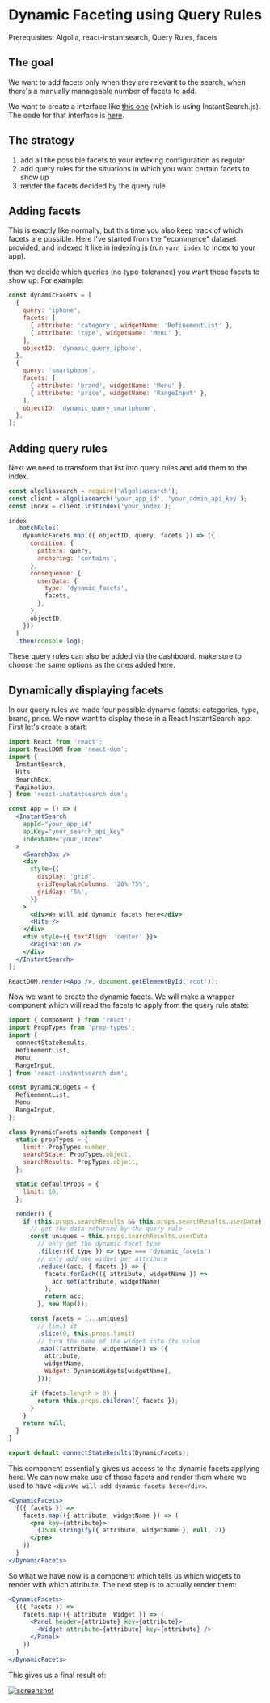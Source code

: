 # Dynamic Faceting using Query Rules

Prerequisites: Algolia, react-instantsearch, Query Rules, facets

## The goal

We want to add facets only when they are relevant to the search, when there's a manually manageable number of facets to add.

We want to create a interface like [this one](https://preview.algolia.com/dynamic-faceting/) (which is using InstantSearch.js). The code for that interface is [here](https://github.com/algolia/demo-dynamic-faceting).

## The strategy

1.  add all the possible facets to your indexing configuration as regular
2.  add query rules for the situations in which you want certain facets to show up
3.  render the facets decided by the query rule

## Adding facets

This is exactly like normally, but this time you also keep track of which facets are possible. Here I've started from the "ecommerce" dataset provided, and indexed it like in [indexing.js](./indexing/index.js) (run `yarn index` to index to your app).

then we decide which queries (no typo-tolerance) you want these facets to show up. For example:

```js
const dynamicFacets = [
  {
    query: 'iphone',
    facets: [
      { attribute: 'category', widgetName: 'RefinementList' },
      { attribute: 'type', widgetName: 'Menu' },
    ],
    objectID: 'dynamic_query_iphone',
  },
  {
    query: 'smartphone',
    facets: [
      { attribute: 'brand', widgetName: 'Menu' },
      { attribute: 'price', widgetName: 'RangeInput' },
    ],
    objectID: 'dynamic_query_smartphone',
  },
];
```

## Adding query rules

Next we need to transform that list into query rules and add them to the index.

```js
const algoliasearch = require('algoliasearch');
const client = algoliasearch('your_app_id', 'your_admin_api_key');
const index = client.initIndex('your_index');

index
  .batchRules(
    dynamicFacets.map(({ objectID, query, facets }) => ({
      condition: {
        pattern: query,
        anchoring: 'contains',
      },
      consequence: {
        userData: {
          type: 'dynamic_facets',
          facets,
        },
      },
      objectID,
    }))
  )
  .then(console.log);
```

These query rules can also be added via the dashboard. make sure to choose the same options as the ones added here.

## Dynamically displaying facets

In our query rules we made four possible dynamic facets: categories, type, brand, price. We now want to display these in a React InstantSearch app. First let's create a start:

```jsx
import React from 'react';
import ReactDOM from 'react-dom';
import {
  InstantSearch,
  Hits,
  SearchBox,
  Pagination,
} from 'react-instantsearch-dom';

const App = () => (
  <InstantSearch
    appId="your_app_id"
    apiKey="your_search_api_key"
    indexName="your_index"
  >
    <SearchBox />
    <div
      style={{
        display: 'grid',
        gridTemplateColumns: '20% 75%',
        gridGap: '5%',
      }}
    >
      <div>We will add dynamic facets here</div>
      <Hits />
    </div>
    <div style={{ textAlign: 'center' }}>
      <Pagination />
    </div>
  </InstantSearch>
);

ReactDOM.render(<App />, document.getElementById('root'));
```

Now we want to create the dynamic facets. We will make a wrapper component which will read the facets to apply from the query rule state:

```js
import { Component } from 'react';
import PropTypes from 'prop-types';
import {
  connectStateResults,
  RefinementList,
  Menu,
  RangeInput,
} from 'react-instantsearch-dom';

const DynamicWidgets = {
  RefinementList,
  Menu,
  RangeInput,
};

class DynamicFacets extends Component {
  static propTypes = {
    limit: PropTypes.number,
    searchState: PropTypes.object,
    searchResults: PropTypes.object,
  };

  static defaultProps = {
    limit: 10,
  };

  render() {
    if (this.props.searchResults && this.props.searchResults.userData) {
      // get the data returned by the query rule
      const uniques = this.props.searchResults.userData
        // only get the dynamic facet type
        .filter(({ type }) => type === 'dynamic_facets')
        // only add one widget per attribute
        .reduce((acc, { facets }) => {
          facets.forEach(({ attribute, widgetName }) =>
            acc.set(attribute, widgetName)
          );
          return acc;
        }, new Map());

      const facets = [...uniques]
        // limit it
        .slice(0, this.props.limit)
        // turn the name of the widget into its value
        .map(([attribute, widgetName]) => ({
          attribute,
          widgetName,
          Widget: DynamicWidgets[widgetName],
        }));

      if (facets.length > 0) {
        return this.props.children({ facets });
      }
    }
    return null;
  }
}

export default connectStateResults(DynamicFacets);
```

This component essentially gives us access to the dynamic facets applying here. We can now make use of these facets and render them where we used to have `<div>We will add dynamic facets here</div>`.

```jsx
<DynamicFacets>
  {({ facets }) =>
    facets.map(({ attribute, widgetName }) => (
      <pre key={attribute}>
        {JSON.stringify({ attribute, widgetName }, null, 2)}
      </pre>
    ))
  }
</DynamicFacets>
```

So what we have now is a component which tells us which widgets to render with which attribute. The next step is to actually render them:

```jsx
<DynamicFacets>
  {({ facets }) =>
    facets.map(({ attribute, Widget }) => (
      <Panel header={attribute} key={attribute}>
        <Widget attribute={attribute} key={attribute} />
      </Panel>
    ))
  }
</DynamicFacets>
```

This gives us a final result of:

[![screenshot](https://codesandbox.io/api/v1/sandboxes/2x0pvzvr8p/screenshot.png)](https://codesandbox.io/s/github/algolia/dynamic-faceting-guide)
